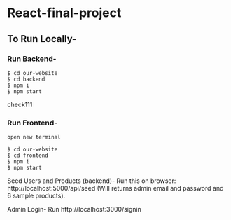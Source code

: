 # React-final-project

## To Run Locally-

### Run Backend-
```
$ cd our-website
$ cd backend
$ npm i
$ npm start
```
check111

### Run Frontend-
```
open new terminal

$ cd our-website
$ cd frontend
$ npm i
$ npm start
```


Seed Users and Products (backend)-
Run this on browser: http://localhost:5000/api/seed
(Will returns admin email and password and 6 sample products).

Admin Login-
Run http://localhost:3000/signin
